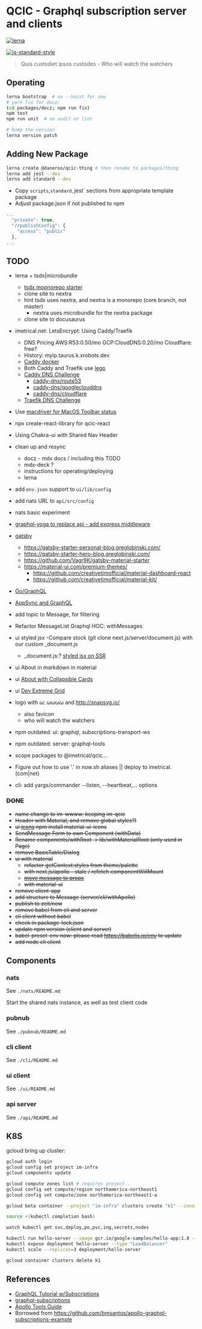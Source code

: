 # QCIC - Graphql subscription server and clients

[![lerna](https://img.shields.io/badge/maintained%20with-lerna-cc00ff.svg)](https://lernajs.io/)

[![js-standard-style](https://cdn.rawgit.com/feross/standard/master/badge.svg)](https://github.com/feross/standard)

> Quis custodiet ipsos custodes - Who will watch the watchers

## Operating

```bash
lerna bootstrap  # no --hoist for now
# yarn fix for docz:
(cd packages/docz; npm run fix)
npm test
npm run unit  # no audit or lint

# bump the version
lerna version patch
```

## Adding New Package

```bash
lerna create @daneroo/qcic-thing # then rename to packages/thing
lerna add jest --dev
lerna add standard --dev
```

- Copy `scripts`,`standard,`jest` sections from appropriate template package
- Adjust package.json if not published to npm

```js
...
  "private": true,
  "//publishConfig": {
    "access": "public"
  },
...
```

## TODO

- lerna + tsdx|microbundle

  - [tsdx mopnorepo starter](https://github.com/jaredpalmer/tsdx-monorepo)
  - clone site to nextra
  - hint tsdx uses nextra, and nextra is a monorepo (core branch, not master)
    - nextra uses microbundle for the nextra package
  - clone site to docusaurus

- imetrical.net: LetsEncrypt: Using Caddy/Traefik

  - DNS Pricing AWS:R53:0.50/mo GCP:CloudDNS:0.20/mo Cloudflare: free?
  - History: myip.taurus.k.xrobots.dev
  - [Caddy docker](https://hub.docker.com/_/caddy)
  - Both Caddy and Traefik use [lego](https://github.com/go-acme/lego)
  - [Caddy DNS Challenge](https://caddyserver.com/docs/automatic-https#dns-challenge)
    - [caddy-dns/route53](https://github.com/caddy-dns/route53)
    - [caddy-dns/googleclouddns](https://github.com/caddy-dns/googleclouddns)
    - [caddy-dns/cloudflare](https://github.com/caddy-dns/cloudflare)
  - [Traefik DNS Challenge](https://doc.traefik.io/traefik/v1.7/configuration/acme/#dnschallenge)

- Use [macdriver for MacOS Toolbar status](https://github.com/progrium/macdriver)
- npx create-react-library for qcic-react
- Using Chakra-ui with Shared Nav Header
- clean up and resync

  - docz - mdx docs / including this TODO
  - mdx-deck ?
  - instructions for operating/deploying
  - lerna

- add `env.json` support to `ui/lib/config`
- add nats URL to `api/src/config`
- nats basic experiment
- [graphql-yoga to replace api - add express middleware](https://oss.prisma.io/content/GraphQL-Yoga/01-Overview.html)
- [gatsby](https://next.gatsbyjs.org/docs/gatsby-starters/)

  - <https://gatsby-starter-personal-blog.greglobinski.com/>
  - <https://gatsby-starter-hero-blog.greglobinski.com/>
  - <https://github.com/Vagr9K/gatsby-material-starter>
  - <https://material-ui.com/premium-themes/>
    - <https://github.com/creativetimofficial/material-dashboard-react>
    - <https://github.com/creativetimofficial/material-kit/>

- [Go/GraphQL](https://outcrawl.com/go-graphql-realtime-chat/)
- [AppSync and GraphQL](https://andrewgriffithsonline.com/blog/serverless-websockets-on-aws/)
- add topic to Message, for filtering
- Refactor MessageList Graphql HOC: withMessages
- ui styled jsx
  -Compare stock (git clone next.js/server/document.js) with our custom \_document.js

  - \_document.js:? [styled jsx on SSR](https://github.com/zeit/styled-jsx#server-side-rendering)

- ui About in markdown in material
- ui [About with Collapsible Cards](https://material-ui-next.com/demos/cards/)
- ui [Dev Extreme Grid](https://devexpress.github.io/devextreme-reactive/react/grid/)
- logo with ω: ωωωω and <http://snapsvg.io/>
  - also favicon
  - who will watch the watchers
- npm outdated: ui: graphql, subscriptions-transport-ws
- npm outdated: server: graphql-tools
- scope packages to @imetrical/qcic...
- Figure out how to use '.' in now.sh aliases || deploy to imetrical.(com|net)
- cli: add yargs/commander --listen, --heartbeat,... options

### ~~DONE~~

- ~~name change to im-wwww: keeping im-qcic~~
- ~~Header with Material, and remove global styles?)~~
- ~~ui [icons](https://material-ui-next.com/getting-started/installation/) npm install material-ui-icons~~
- ~~SendMessage Form to own Component (withData)~~
- ~~Rename components/withRoot -> lib/withMaterialRoot (only used in Page)~~
- ~~remove BasicTable/Dialog~~
- ~~ui with material~~
  - ~~refactor getContext:styles from theme/palette~~
  - ~~with next.js/apollo - stale / refetch componentWillMount~~
  - ~~[move message to props](http://dev.apollodata.com/react/subscriptions.html#subscribe-to-more)~~
  - ~~with material-ui~~
- ~~remove client-app~~
- ~~add structure to Message (server/cli/withApollo)~~
- ~~publish to zeit/now~~
- ~~remove babel from cli and server~~
- ~~cli client without babel~~
- ~~check in package-lock.json~~
- ~~update npm version (client and server)~~
- ~~babel-preset-env now: please read <https://babeljs.io/env> to update~~
- ~~add node cli client~~

## Components

### nats

See `./nats/README.md`

Start the shared nats instance, as well as test client code

### pubnub

See `./pubnub/README.md`

### cli client

See `./cli/README.md`

### ui client

See `./ui/README.md`

### api server

See `./api/README.md`

## K8S

gcloud bring up cluster:

```bash
gcloud auth login
gcloud config set project im-infra
gcloud components update

gcloud compute zones list # requires project..
gcloud config set compute/region northamerica-northeast1
gcloud config set compute/zone northamerica-northeast1-a

gcloud beta container --project "im-infra" clusters create "k1" --zone "us-central1-a" --username "admin" --cluster-version "1.9.7-gke.0" --machine-type "n1-standard-1" --image-type "COS" --disk-size "100" --scopes "https://www.googleapis.com/auth/compute","https://www.googleapis.com/auth/devstorage.read_only","https://www.googleapis.com/auth/logging.write","https://www.googleapis.com/auth/monitoring","https://www.googleapis.com/auth/servicecontrol","https://www.googleapis.com/auth/service.management.readonly","https://www.googleapis.com/auth/trace.append" --num-nodes "1" --network "default" --enable-cloud-logging --enable-cloud-monitoring --subnetwork "default" --addons HorizontalPodAutoscaling,HttpLoadBalancing,KubernetesDashboard --enable-autorepair

source <(kubectl completion bash)

watch kubectl get svc,deploy,po,pvc,ing,secrets,nodes

kubectl run hello-server --image gcr.io/google-samples/hello-app:1.0 --port 8080
kubectl expose deployment hello-server --type "LoadBalancer"
kubectl scale --replicas=3 deployment/hello-server

gcloud container clusters delete k1
```

## References

- [GraphQL Tutorial w/Subscriptions](https://dev-blog.apollodata.com/tutorial-graphql-subscriptions-server-side-e51c32dc2951)
- [graphql-subscriptions](https://github.com/apollographql/graphql-subscriptions)
- [Apollo Tools Guide](http://dev.apollodata.com/tools/)
- Borrowed from <https://github.com/bmsantos/apollo-graphql-subscriptions-example>
